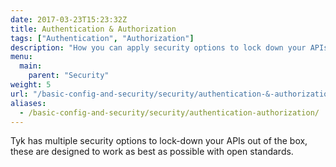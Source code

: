 ```yaml
---
date: 2017-03-23T15:23:32Z
title: Authentication & Authorization
tags: ["Authentication", "Authorization"]
description: "How you can apply security options to lock down your APIs with Tyk"
menu:
  main:
    parent: "Security"
weight: 5
url: "/basic-config-and-security/security/authentication-&-authorization"
aliases:
  - /basic-config-and-security/security/authentication-authorization/
---
```


Tyk has multiple security options to lock-down your APIs out of the box, these are designed to work as best as possible with open standards.
